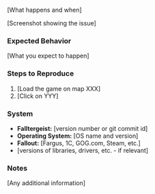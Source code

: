 [What happens and when]

[Screenshot showing the issue]


### Expected Behavior

[What you expect to happen]


### Steps to Reproduce
1. [Load the game on map XXX]
1. [Click on YYY]


### System
- **Falltergeist:** [version number or git commit id]
- **Operating System:** [OS name and version]
- **Fallout:** [Fargus, 1C, GOG.com, Steam, etc.]
- [versions of libraries, drivers, etc. - if relevant]


### Notes

[Any additional information]
